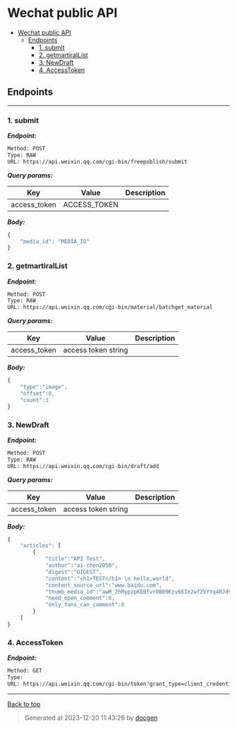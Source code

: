 
# Wechat public API


<!--- If we have only one group/collection, then no need for the "ungrouped" heading -->
- [Wechat public API](#wechat-public-api)
  - [Endpoints](#endpoints)
    - [1. submit](#1-submit)
    - [2. getmartiralList](#2-getmartirallist)
    - [3. NewDraft](#3-newdraft)
    - [4. AccessToken](#4-accesstoken)



## Endpoints


--------



### 1. submit



***Endpoint:***

```bash
Method: POST
Type: RAW
URL: https://api.weixin.qq.com/cgi-bin/freepublish/submit
```



***Query params:***

| Key | Value | Description |
| --- | ------|-------------|
| access_token | ACCESS_TOKEN |  |



***Body:***

```js        
{
    "media_id": "MEDIA_ID"
}
```



### 2. getmartiralList



***Endpoint:***

```bash
Method: POST
Type: RAW
URL: https://api.weixin.qq.com/cgi-bin/material/batchget_material
```



***Query params:***

| Key | Value | Description |
| --- | ------|-------------|
| access_token | access token string |  |



***Body:***

```js        
{
    "type":"image",
    "offset":0,
    "count":3
}
```



### 3. NewDraft



***Endpoint:***

```bash
Method: POST
Type: RAW
URL: https://api.weixin.qq.com/cgi-bin/draft/add
```



***Query params:***

| Key | Value | Description |
| --- | ------|-------------|
| access_token | access token string |  |



***Body:***

```js        
{
    "articles": [
        {
            "title":"API Test",
            "author":"ai-chen2050",
            "digest":"DIGEST",
            "content":"<h1>TEST</h1> \n hello,world",
            "content_source_url":"www.baidu.com",
            "thumb_media_id":"awM_2hMypzpKEBfvr0B09Kzv66Ie2wfZVYYq4RJd9jDb_V9ECFWWm7037axPio_M",
            "need_open_comment":0,
            "only_fans_can_comment":0
        }
    ]
}
```



### 4. AccessToken



***Endpoint:***

```bash
Method: GET
Type: 
URL: https://api.weixin.qq.com/cgi-bin/token?grant_type=client_credential&appid=&secret
```


---
[Back to top](#)

>Generated at 2023-12-20 11:43:26 by [docgen](https://github.com/thedevsaddam/docgen)
